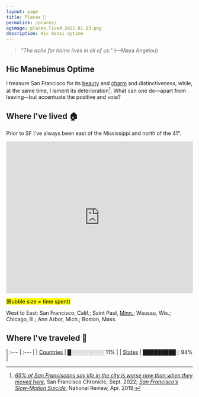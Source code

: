 ```yaml
---
layout: page
title: Places 📍
permalink: /places/
ogimage: places.lived.2022.01.03.png
description: Hic mansi optime
---
```

> *"The ache for home lives in all of us."* (—Maya Angelou)

## Hic Manebimus Optime
I treasure San Francisco for its [beauty](/assets/images/ggb.baker.jpg) and <a href="/fog">charm</a> and distinctiveness, while, at the same time, I lament its deterioration[^1]. What can one do—apart from leaving—but accentuate the positive and vote?

[^1]: *<a href="https://www.sfchronicle.com/sf/article/sfnext-poll-decline-17436506.php" target="_blank">65% of San Franciscans say life in the city is worse now than when they moved here</a>*, San Francisco Chronicle, Sept. 2022; *<a href="https://www.nationalreview.com/2019/04/san-francisco-decline-failed-government-policies/" target="_blank">San Francisco’s Slow-Motion Suicide</a>*, National Review, Apr. 2019; 

## Where I've lived 🏠
Prior to SF I've always been east of the Mississippi and north of the 41°.

<iframe title="" aria-label="Map" id="datawrapper-chart-41BlM" src="https://datawrapper.dwcdn.net/41BlM/2/" scrolling="no" frameborder="0" style="width: 0; min-width: 100% !important; border: none;" height="410"></iframe><script type="text/javascript">!function(){"use strict";window.addEventListener("message",(function(e){if(void 0!==e.data["datawrapper-height"]){var t=document.querySelectorAll("iframe");for(var a in e.data["datawrapper-height"])for(var r=0;r<t.length;r++){if(t[r].contentWindow===e.source)t[r].style.height=e.data["datawrapper-height"][a]+"px"}}}))}();
</script>

<mark><span class="muted small">(Bubble size = time spent)</span></mark>

West to East: San Francisco, Calif.; Saint Paul, <a href="/mn">Minn.</a>; Wausau, Wis.; Chicago, Ill.; Ann Arbor, Mich.; Boston, Mass.

## Where I've traveled 🧳

| :--- | :--- |
| [Countries](/countries/) | █░░░░░░░░░ 11% |
| [States](/states/) | █████████░ 94% |

